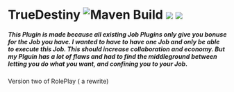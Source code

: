 # TrueDestiny ![Maven Build](https://github.com/chibbi/TrueDestiny/workflows/Maven%20Build/badge.svg?branch=main&event=push) [![](https://tokei.rs/b1/github/chibbi/TrueDestiny)](https://tokei.rs/b1/github/chibbi/TrueDestiny) ![](https://img.shields.io/discord/805424377159090207?label=discord&style=flat&logo=appveyor)
  
##### This Plugin is made because all existing Job Plugins only give you bonuse for the Job you have. I wanted to have to have one Job and only be able to execute this Job. This should increase collaboration and economy. But my Plguin has a lot of flaws and had to find the middleground between letting you do what you want, and confining you to your Job.
Version two of RolePlay ( a rewrite)
